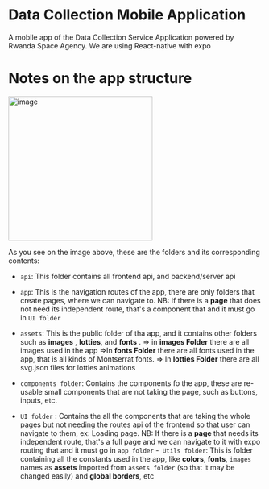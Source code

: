 # Data Collection Mobile Application

A mobile app of the Data Collection Service Application powered by Rwanda Space Agency.
We are using React-native with expo

# Notes on the app structure

<img width="286" alt="image" src="https://github.com/Rwanda-Space-Agency-Dev/Data-collection-Mobile/assets/91186046/6f4a6a69-96ce-4964-8061-2a5e01d1a2e1">



As you see on the image above,
these are the folders and its corresponding contents:

- `api`: This folder contains all frontend api, and backend/server api
- `app`: This is the navigation routes of the app, there are only folders that create pages, where we can navigate to.
  NB: If there is a **page** that does not need its independent route, that's a component that and it must go in `UI folder`
- `assets`: This is the public folder of tha app, and it contains other folders such as **images** , **lotties**, and **fonts** .
  => in **images Folder** there are all images used in the app
  =>In **fonts Folder** there are all fonts used in the app, that is all kinds of Montserrat fonts.
  => In **lotties Folder** there are all svg.json files for lotties animations

- `components folder`: Contains the components fo the app, these are re-usable small components that are not taking the page, such as buttons, inputs, etc.
- `UI folder` : Contains the all the components that are taking the whole pages but not needing the routes api of the frontend so that user can navigate to them, ex: Loading page.
  NB: If there is a **page** that needs its independent route, that's a full page and we can navigate to it with expo routing that and it must go in `app folder` -` Utils folder`: This is folder containing all the constants used in the app, like **colors**, **fonts**, `images` names as **assets** imported from `assets folder` (so that it may be changed easily) and **global borders**, etc
